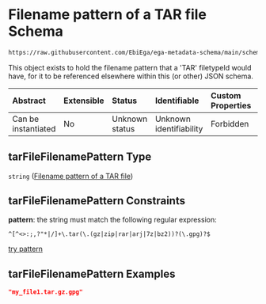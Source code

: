 # Filename pattern of a TAR file Schema

```txt
https://raw.githubusercontent.com/EbiEga/ega-metadata-schema/main/schemas/EGA.common-definitions.json#/$defs/tarFileFilenamePattern
```

This object exists to hold the filename pattern that a 'TAR' filetypeId would have, for it to be referenced elsewhere within this (or other) JSON schema.

| Abstract            | Extensible | Status         | Identifiable            | Custom Properties | Additional Properties | Access Restrictions | Defined In                                                                                           |
| :------------------ | :--------- | :------------- | :---------------------- | :---------------- | :-------------------- | :------------------ | :--------------------------------------------------------------------------------------------------- |
| Can be instantiated | No         | Unknown status | Unknown identifiability | Forbidden         | Allowed               | none                | [EGA.common-definitions.json\*](../../../schemas/EGA.common-definitions.json "open original schema") |

## tarFileFilenamePattern Type

`string` ([Filename pattern of a TAR file](ega-4-defs-filename-pattern-of-a-tar-file.md))

## tarFileFilenamePattern Constraints

**pattern**: the string must match the following regular expression:&#x20;

```regexp
^[^<>:;,?"*|/]+\.tar(\.(gz|zip|rar|arj|7z|bz2))?(\.gpg)?$
```

[try pattern](https://regexr.com/?expression=%5E%5B%5E%3C%3E%3A%3B%2C%3F%22*%7C%2F%5D%2B%5C.tar\(%5C.\(gz%7Czip%7Crar%7Carj%7C7z%7Cbz2\)\)%3F\(%5C.gpg\)%3F%24 "try regular expression with regexr.com")

## tarFileFilenamePattern Examples

```json
"my_file1.tar.gz.gpg"
```
